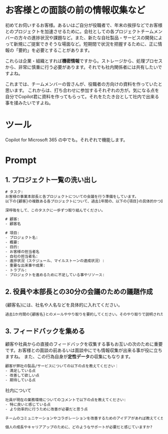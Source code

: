 # お客様との面談の前の情報収集など

初めてお伺いするお客様。あるいはご自分が役職者で、年末の挨拶などでお客様とのプロジェクトを加速させるために。会社としての各プロジェクトチームメンバーの方々の進捗状況や課題など。また、新たな自社製品・サービスの開発によって新規にご提案できそうな場面など。短期間で状況を把握するために、正に情報の「要約」を必要とすることがあります。

これらは企業・組織とすれば**機密情報**ですから。ストレージから、処理プロセスから、非常に慎重に行う必要があります。それでも社内関係者には共有したいですよね。

これまでは、チームメンバーの皆さんが、役職者の方向けの資料を作っていたと思います。
これからは、打ち合わせに参加するそれぞれの方が。気になる点を自分でCopilot君に資料を作ってもらって。それをたたき台として社内で出来る事を揉みたいですよね。

# ツール

Copilot for Microsoft 365 の中でも。それぞれで機能します。

# Prompt

## 1. プロジェクト一覧の洗い出し

```cmd
# タスク:
お客様の事業本部長と各プロジェクトについての会議を行う準備をしています。
以下の{顧客}の複数ある各プロジェクトについて、過去1年間の、以下の{項目}の具体的かつ詳細な情報をリストアップをしてください。分からない事は「不明」としてください。

深呼吸をして、このタスクに一歩ずつ取り組んでください。

# 顧客:
- 顧客名

# 項目:
- プロジェクト名:
- 概要:
- 目的:
- お客様の担当者名
- 自社の担当者名:
- 進捗状況（スケジュール、マイルストーンの達成状況）:
- 重要な出来事や成果:
- トラブル:
- プロジェクトを進めるために不足している事やリソース:
```

## 2. 役員や本部長との30分の会議のための議題作成

{顧客名}には、社名や人名などを具体的に入れてください。

```cmd
過去1か月間の{顧客名}とのメールややり取りを要約してください。そのやり取りで説明されたアクション項目を含むTo-Doリストを作成してください。この情報を使用して、次回の{顧客名}との30分間の会議の議題を作成してください。
```

## 3. フィードバックを集める

顧客や社員からの直接のフィードバックを収集する事もお互いの次のために重要です。お客様との面談の前あるいは面談中にでも情報収集が出来る事が役に立ちますね。
また、この行為自身が**定性データ**の収集にもなります。

```cmd
顧客が弊社の製品/サービスについての以下の点を教えてください：
- 満足している点
- 改善して欲しい点
- 期待している点
```

社内について

```cmd
社員が現在の業務環境についてのコメントで以下の点を教えてください:
- 特に良いと感じている点
- より効率的に行うために改善が必要だと思う点
```

```cmd
チームのコミュニケーションやコラボレーションを改善するためのアイデアがあれば教えてください
```

```cmd
個人の成長やキャリアアップのために、どのようなサポートが必要だと感じていますか?
```
